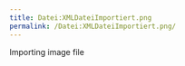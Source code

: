 ```yaml
---
title: Datei:XMLDateiImportiert.png
permalink: /Datei:XMLDateiImportiert.png/
---
```


Importing image file